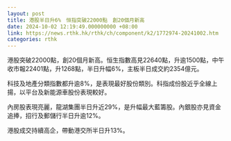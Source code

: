 ```yaml
---
layout: post
title: 港股半日升6%　恒指突破22000點　創20個月新高
date: 2024-10-02 12:19:49.000000000 +08:00
link: https://news.rthk.hk/rthk/ch/component/k2/1772974-20241002.htm
categories: rthk
---
```


港股突破22000點，創20個月新高。恒生指數高見22640點，升逾1500點，中午收市報22401點，升1268點，半日升幅6%，主板半日成交約2354億元。

科技及地產分類指數都升逾8%，是表現最好股份類別。科指成份股近乎全線上揚，以平台及新能源車股份表現較好。

內房股表現亮麗，龍湖集團半日升近29%，是升幅最大藍籌股。內銀股亦見資金追捧，招行及郵儲行半日升逾12%。

港股成交持續高企，帶動港交所半日升13%。
